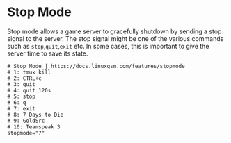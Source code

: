 # Stop Mode

Stop mode allows a game server to gracefully shutdown by sending a stop signal to the server. The stop signal might be one of the various commands such as `stop`,`quit`,`exit` etc. In some cases, this is important to give the server time to save its state.

```text
# Stop Mode | https://docs.linuxgsm.com/features/stopmode
# 1: tmux kill
# 2: CTRL+c
# 3: quit
# 4: quit 120s
# 5: stop
# 6: q
# 7: exit
# 8: 7 Days to Die
# 9: GoldSrc
# 10: Teamspeak 3
stopmode="7"
```




